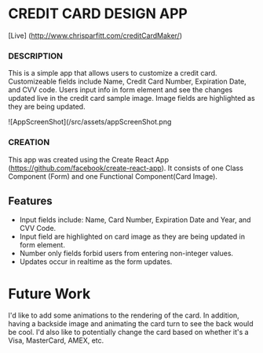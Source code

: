 # CREDIT CARD DESIGN APP
[Live] (http://www.chrisparfitt.com/creditCardMaker/)

### DESCRIPTION
This is a simple app that allows users to customize a credit card. Customizeable fields include Name, Credit Card Number, Expiration Date, and CVV code. Users input info in form element and see the changes updated live in the credit card sample image. Image fields are highlighted as they are being updated.

![AppScreenShot](/src/assets/appScreenShot.png
### CREATION
This app was created using the Create React App (https://github.com/facebook/create-react-app). It consists of one Class Component (Form) and one Functional Component(Card Image).

## Features
* Input fields include: Name, Card Number, Expiration Date and Year, and CVV Code. 
* Input field are highlighted on card image as they are being updated in form element.
* Number only fields forbid users from entering non-integer values.
* Updates occur in realtime as the form updates.

# Future Work
I'd like to add some animations to the rendering of the card. In addition, having a backside image and animating the card turn to see the back would be cool. I'd also like to potentially change the card based on whether it's a Visa, MasterCard, AMEX, etc. 
